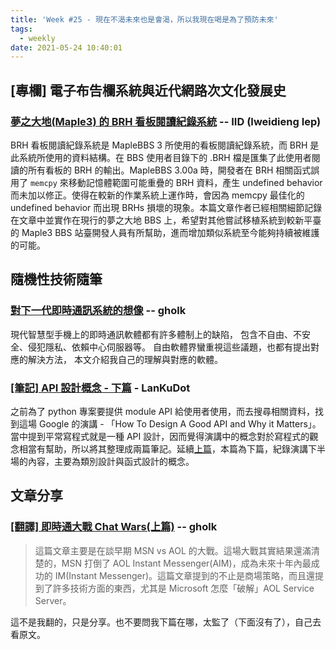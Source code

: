 ```yaml
---
title: 'Week #25 - 現在不渴未來也是會渴，所以我現在喝是為了預防未來'
tags:
  - weekly
date: 2021-05-24 10:40:01
---
```




## [專欄] 電子布告欄系統與近代網路次文化發展史
### [夢之大地(Maple3) 的 BRH 看板閱讀紀錄系統](https://github.com/ccns/dreambbs/wiki/BoardReadingHistory-zh_tw) -- IID (Iweidieng Iep)
BRH 看板閱讀紀錄系統是 MapleBBS 3 所使用的看板閱讀紀錄系統，而 BRH 是此系統所使用的資料結構。在 BBS 使用者目錄下的 .BRH 檔是匯集了此使用者閱讀的所有看板的 BRH 的輸出。MapleBBS 3.00a 時，開發者在 BRH 相關函式誤用了 `memcpy` 來移動記憶體範圍可能重疊的 BRH 資料，產生 undefined behavior 而未加以修正。使得在較新的作業系統上運作時，會因為 memcpy 最佳化的 undefined behavior 而出現 BRHs 損壞的現象。本篇文章作者已經相關細節記錄在文章中並實作在現行的夢之大地 BBS 上，希望對其他嘗試移植系統到較新平臺的 Maple3 BBS 站臺開發人員有所幫助，進而增加類似系統至今能夠持續被維護的可能。

## 隨機性技術隨筆
### [對下一代即時通訊系統的想像](http://gholk.github.io/instant-message-app-future-work.html) -- gholk
現代智慧型手機上的即時通訊軟體都有許多體制上的缺陷， 包含不自由、不安全、侵犯隱私、依賴中心伺服器等。 自由軟體界蠻重視這些議題，也都有提出對應的解決方法， 本文介紹我自己的理解與對應的軟體。

### [[筆記] API 設計概念 - 下篇](https://airfishqi.blogspot.com/2020/07/api_12.html) - LanKuDot
之前為了 python 專案要提供 module API 給使用者使用，而去搜尋相關資料，找到這場 Google 的演講 - 「How To Design A Good API and Why it Matters」。當中提到平常寫程式就是一種 API 設計，因而覺得演講中的概念對於寫程式的觀念相當有幫助，所以將其整理成兩篇筆記。延續[上篇](https://weekly.ccns.io/week9/)，本篇為下篇，紀錄演講下半場的內容，主要為類別設計與函式設計的概念。

## 文章分享
### [[翻譯] 即時通大戰 Chat Wars(上篇)](https://www.ptt.cc/bbs/Translate-CS/M.1398461158.A.34D.html) -- gholk
> 這篇文章主要是在談早期 MSN vs AOL 的大戰。這場大戰其實結果還滿清楚的，MSN 打倒了 AOL Instant Messenger(AIM)，成為未來十年內最成功的 IM(Instant Messenger)。這篇文章提到的不止是商場策略，而且還提到了許多技術方面的東西，尤其是 Microsoft 怎麼「破解」AOL Service Server。

這不是我翻的，只是分享。也不要問我下篇在哪，太監了（下面沒有了），自己去看原文。

